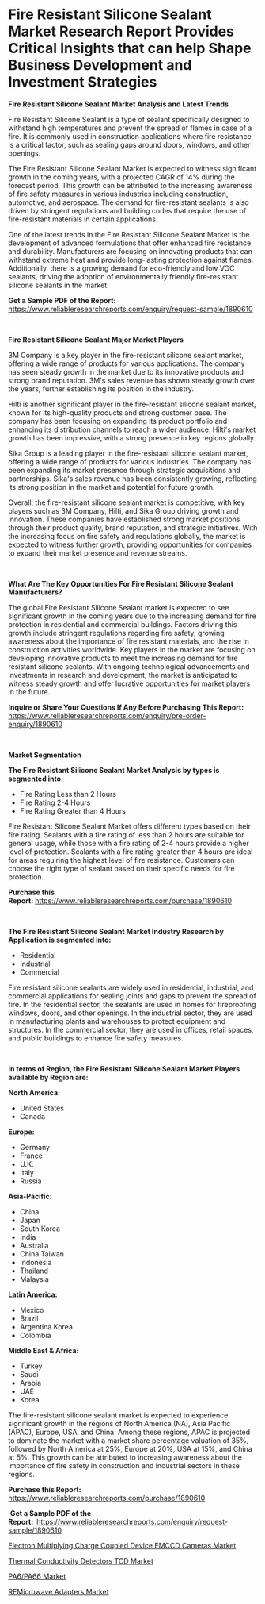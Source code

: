 <p><h1>Fire Resistant Silicone Sealant Market Research Report Provides Critical Insights that can help Shape Business Development and Investment Strategies</h1></p><p><strong>Fire Resistant Silicone Sealant Market Analysis and Latest Trends</strong></p>
<p><p>Fire Resistant Silicone Sealant is a type of sealant specifically designed to withstand high temperatures and prevent the spread of flames in case of a fire. It is commonly used in construction applications where fire resistance is a critical factor, such as sealing gaps around doors, windows, and other openings.</p><p>The Fire Resistant Silicone Sealant Market is expected to witness significant growth in the coming years, with a projected CAGR of 14% during the forecast period. This growth can be attributed to the increasing awareness of fire safety measures in various industries including construction, automotive, and aerospace. The demand for fire-resistant sealants is also driven by stringent regulations and building codes that require the use of fire-resistant materials in certain applications.</p><p>One of the latest trends in the Fire Resistant Silicone Sealant Market is the development of advanced formulations that offer enhanced fire resistance and durability. Manufacturers are focusing on innovating products that can withstand extreme heat and provide long-lasting protection against flames. Additionally, there is a growing demand for eco-friendly and low VOC sealants, driving the adoption of environmentally friendly fire-resistant silicone sealants in the market.</p></p>
<p><strong>Get a Sample PDF of the Report:&nbsp;</strong> <a href="https://www.reliableresearchreports.com/enquiry/request-sample/1890610">https://www.reliableresearchreports.com/enquiry/request-sample/1890610</a></p>
<p>&nbsp;</p>
<p><strong>Fire Resistant Silicone Sealant Major Market Players</strong></p>
<p><p>3M Company is a key player in the fire-resistant silicone sealant market, offering a wide range of products for various applications. The company has seen steady growth in the market due to its innovative products and strong brand reputation. 3M's sales revenue has shown steady growth over the years, further establishing its position in the industry.</p><p>Hilti is another significant player in the fire-resistant silicone sealant market, known for its high-quality products and strong customer base. The company has been focusing on expanding its product portfolio and enhancing its distribution channels to reach a wider audience. Hilti's market growth has been impressive, with a strong presence in key regions globally.</p><p>Sika Group is a leading player in the fire-resistant silicone sealant market, offering a wide range of products for various industries. The company has been expanding its market presence through strategic acquisitions and partnerships. Sika's sales revenue has been consistently growing, reflecting its strong position in the market and potential for future growth.</p><p>Overall, the fire-resistant silicone sealant market is competitive, with key players such as 3M Company, Hilti, and Sika Group driving growth and innovation. These companies have established strong market positions through their product quality, brand reputation, and strategic initiatives. With the increasing focus on fire safety and regulations globally, the market is expected to witness further growth, providing opportunities for companies to expand their market presence and revenue streams.</p></p>
<p>&nbsp;</p>
<p><strong>What Are The Key Opportunities For Fire Resistant Silicone Sealant Manufacturers?</strong></p>
<p><p>The global Fire Resistant Silicone Sealant market is expected to see significant growth in the coming years due to the increasing demand for fire protection in residential and commercial buildings. Factors driving this growth include stringent regulations regarding fire safety, growing awareness about the importance of fire resistant materials, and the rise in construction activities worldwide. Key players in the market are focusing on developing innovative products to meet the increasing demand for fire resistant silicone sealants. With ongoing technological advancements and investments in research and development, the market is anticipated to witness steady growth and offer lucrative opportunities for market players in the future.</p></p>
<p><strong>Inquire or Share Your Questions If Any Before Purchasing This Report:</strong> <a href="https://www.reliableresearchreports.com/enquiry/pre-order-enquiry/1890610">https://www.reliableresearchreports.com/enquiry/pre-order-enquiry/1890610</a></p>
<p>&nbsp;</p>
<p><strong>Market Segmentation</strong></p>
<p><strong>The Fire Resistant Silicone Sealant Market Analysis by types is segmented into:</strong></p>
<p><ul><li>Fire Rating Less than 2 Hours</li><li>Fire Rating 2-4 Hours</li><li>Fire Rating Greater than 4 Hours</li></ul></p>
<p><p>Fire Resistant Silicone Sealant Market offers different types based on their fire rating. Sealants with a fire rating of less than 2 hours are suitable for general usage, while those with a fire rating of 2-4 hours provide a higher level of protection. Sealants with a fire rating greater than 4 hours are ideal for areas requiring the highest level of fire resistance. Customers can choose the right type of sealant based on their specific needs for fire protection.</p></p>
<p><strong>Purchase this Report:&nbsp;</strong><a href="https://www.reliableresearchreports.com/purchase/1890610">https://www.reliableresearchreports.com/purchase/1890610</a></p>
<p>&nbsp;</p>
<p><strong>The Fire Resistant Silicone Sealant Market Industry Research by Application is segmented into:</strong></p>
<p><ul><li>Residential</li><li>Industrial</li><li>Commercial</li></ul></p>
<p><p>Fire resistant silicone sealants are widely used in residential, industrial, and commercial applications for sealing joints and gaps to prevent the spread of fire. In the residential sector, the sealants are used in homes for fireproofing windows, doors, and other openings. In the industrial sector, they are used in manufacturing plants and warehouses to protect equipment and structures. In the commercial sector, they are used in offices, retail spaces, and public buildings to enhance fire safety measures.</p></p>
<p>&nbsp;</p>
<p><strong>In terms of Region, the Fire Resistant Silicone Sealant Market Players available by Region are:</strong></p>
<p>
    <p> <strong> North America: </strong>
        <ul>
            <li>United States</li>
            <li>Canada</li>
        </ul>
        </p> 
    <p> <strong> Europe: </strong>
        <ul>
            <li>Germany</li>
            <li>France</li>
            <li>U.K.</li>
            <li>Italy</li>
            <li>Russia</li>
        </ul>
        </p> 
    <p> <strong> Asia-Pacific: </strong>
        <ul>
            <li>China</li>
            <li>Japan</li>
            <li>South Korea</li>
            <li>India</li>
            <li>Australia</li>
            <li>China Taiwan</li>
            <li>Indonesia</li>
            <li>Thailand</li>
            <li>Malaysia</li>
        </ul>
        </p> 
    <p> <strong> Latin America: </strong>
        <ul>
            <li>Mexico</li>
            <li>Brazil</li>
            <li>Argentina Korea</li>
            <li>Colombia</li>
        </ul>
        </p> 
    <p> <strong> Middle East & Africa: </strong>
        <ul>
            <li>Turkey</li>
            <li>Saudi</li>
            <li>Arabia</li>
            <li>UAE</li>
            <li>Korea</li>
        </ul>
    </p>
    </p>
<p><p>The fire-resistant silicone sealant market is expected to experience significant growth in the regions of North America (NA), Asia Pacific (APAC), Europe, USA, and China. Among these regions, APAC is projected to dominate the market with a market share percentage valuation of 35%, followed by North America at 25%, Europe at 20%, USA at 15%, and China at 5%. This growth can be attributed to increasing awareness about the importance of fire safety in construction and industrial sectors in these regions.</p></p>
<p><strong>Purchase this Report: </strong><a href="https://www.reliableresearchreports.com/purchase/1890610">https://www.reliableresearchreports.com/purchase/1890610</a></p>
<p>&nbsp;<strong>Get a Sample PDF of the Report:&nbsp;&nbsp;</strong><a href="https://www.reliableresearchreports.com/enquiry/request-sample/1890610">https://www.reliableresearchreports.com/enquiry/request-sample/1890610</a></p>
<p><strong></strong></p>
<p><p><a href="https://view.publitas.com/reportprime-1/electron-multiplying-charge-coupled-device-emccd-cameras-market-size-evaluating-its-market-trends-growth-and-projections-2024-2031/">Electron Multiplying Charge Coupled Device EMCCD Cameras Market</a></p><p><a href="https://view.publitas.com/reportprime-1/thermal-conductivity-detectors-tcd-market-centers-on-aspects-such-as-market-growth-market-share-market-opportunity-and-projected-forecasts-spanning-from-2024-to-2031/">Thermal Conductivity Detectors TCD Market</a></p><p><a href="https://unruly-ladybug-44b.notion.site/PA6-PA66-Market-with-the-goal-of-estimating-the-market-size-and-future-growth-potential-of-various-m-111c0ab0e52347e3972c6a96b1deef21">PA6/PA66 Market</a></p><p><a href="https://view.publitas.com/reportprime-1/decoding-the-rfmicrowave-adapters-market-a-deep-dive-into-the-latest-market-trends-market-segmentation-and-competitive-analysis/">RFMicrowave Adapters Market</a></p></p>
